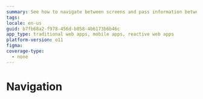 ```yaml
---
summary: See how to navigate between screens and pass information between them.
tags:
locale: en-us
guid: b7fb68a2-f978-456d-b858-4b6173b6b46c
app_type: traditional web apps, mobile apps, reactive web apps
platform-version: o11
figma:
coverage-type:
  - none
---
```


# Navigation